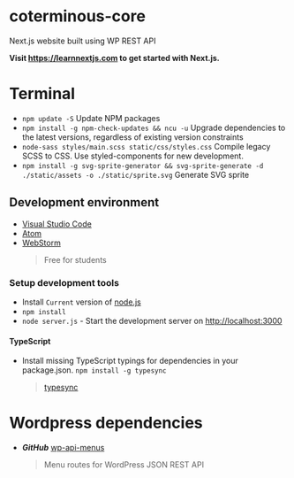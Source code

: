 # coterminous-core

Next.js website built using WP REST API

**Visit https://learnnextjs.com to get started with Next.js.**

# Terminal

- `npm update -S` Update NPM packages
- `npm install -g npm-check-updates && ncu -u` Upgrade dependencies to the
  latest versions, regardless of existing version constraints
- `node-sass styles/main.scss static/css/styles.css` Compile legacy SCSS to CSS.
  Use styled-components for new development.
- `npm install -g svg-sprite-generator && svg-sprite-generate -d ./static/assets -o ./static/sprite.svg` Generate SVG sprite

## Development environment

- [Visual Studio Code](https://code.visualstudio.com/)
- [Atom](https://atom.io/)
- [WebStorm](https://www.jetbrains.com/webstorm/)
  > Free for students

### Setup development tools

- Install `Current` version of [node.js](https://nodejs.org/en/)
- `npm install`
- `node server.js` - Start the development server on <http://localhost:3000>

#### TypeScript

- Install missing TypeScript typings for dependencies in your package.json. `npm install -g typesync`
  > [typesync](https://github.com/jeffijoe/typesync)

# Wordpress dependencies

- **_GitHub_** [wp-api-menus](https://github.com/unfulvio/wp-api-menus)
  > Menu routes for WordPress JSON REST API
